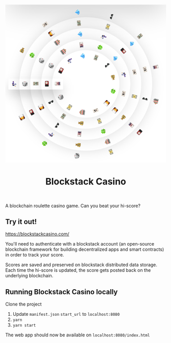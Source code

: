 <p align='center'>
	<img src='./img/roulette.png' width=600/>
</p>

<h1 align="center">Blockstack Casino</h1>
<br />

A blockchain roulette casino game. Can you beat your hi-score?

## Try it out!

<a target="_blank" href="https://blockstackcasino.com/">https://blockstackcasino.com/</a>

You'll need to authenticate with a blockstack account (an open-source blockchain framework for building decentralized apps and smart contracts) in order to track your score.

Scores are saved and preserved on blockstack distributed data storage. Each time the hi-score is updated, the score gets posted back on the underlying blockchain.

## Running Blockstack Casino locally

Clone the project

1. Update `manifest.json` `start_url` to `localhost:8080`
2. `yarn`
3. `yarn start`

The web app should now be available on `localhost:8080/index.html`
